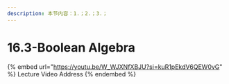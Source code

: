 ```yaml
---
description: 本节内容：1.；2.；3.；
---
```


# 16.3-Boolean Algebra

{% embed url="https://youtu.be/W_WJXNfXBJU?si=kuR1pEkdV6QEW0vG" %}
Lecture Video Address
{% endembed %}
